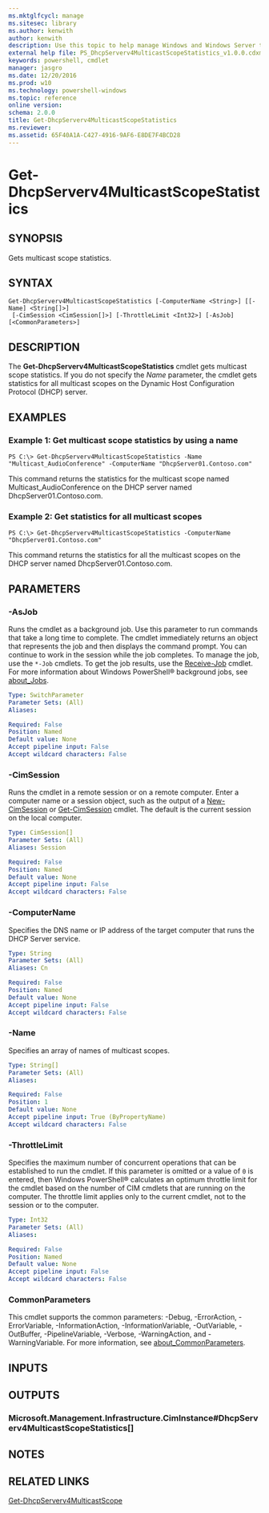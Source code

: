```yaml
---
ms.mktglfcycl: manage
ms.sitesec: library
ms.author: kenwith
author: kenwith
description: Use this topic to help manage Windows and Windows Server technologies with Windows PowerShell.
external help file: PS_DhcpServerv4MulticastScopeStatistics_v1.0.0.cdxml-help.xml
keywords: powershell, cmdlet
manager: jasgro
ms.date: 12/20/2016
ms.prod: w10
ms.technology: powershell-windows
ms.topic: reference
online version: 
schema: 2.0.0
title: Get-DhcpServerv4MulticastScopeStatistics
ms.reviewer:
ms.assetid: 65F40A1A-C427-4916-9AF6-E8DE7F4BCD28
---
```


# Get-DhcpServerv4MulticastScopeStatistics

## SYNOPSIS
Gets multicast scope statistics.

## SYNTAX

```
Get-DhcpServerv4MulticastScopeStatistics [-ComputerName <String>] [[-Name] <String[]>]
 [-CimSession <CimSession[]>] [-ThrottleLimit <Int32>] [-AsJob] [<CommonParameters>]
```

## DESCRIPTION
The **Get-DhcpServerv4MulticastScopeStatistics** cmdlet gets multicast scope statistics.
If you do not specify the *Name* parameter, the cmdlet gets statistics for all multicast scopes on the Dynamic Host Configuration Protocol (DHCP) server.

## EXAMPLES

### Example 1: Get multicast scope statistics by using a name
```
PS C:\> Get-DhcpServerv4MulticastScopeStatistics -Name "Multicast_AudioConference" -ComputerName "DhcpServer01.Contoso.com"
```

This command returns the statistics for the multicast scope named Multicast_AudioConference on the DHCP server named DhcpServer01.Contoso.com.

### Example 2: Get statistics for all multicast scopes
```
PS C:\> Get-DhcpServerv4MulticastScopeStatistics -ComputerName "DhcpServer01.Contoso.com"
```

This command returns the statistics for all the multicast scopes on the DHCP server named DhcpServer01.Contoso.com.

## PARAMETERS

### -AsJob
Runs the cmdlet as a background job.
Use this parameter to run commands that take a long time to complete. 
The cmdlet immediately returns an object that represents the job and then displays the command prompt.
You can continue to work in the session while the job completes.
To manage the job, use the `*-Job` cmdlets.
To get the job results, use the [Receive-Job](http://go.microsoft.com/fwlink/?LinkID=113372) cmdlet. 
For more information about Windows PowerShell® background jobs, see [about_Jobs](http://go.microsoft.com/fwlink/?LinkID=113251).

```yaml
Type: SwitchParameter
Parameter Sets: (All)
Aliases: 

Required: False
Position: Named
Default value: None
Accept pipeline input: False
Accept wildcard characters: False
```

### -CimSession
Runs the cmdlet in a remote session or on a remote computer.
Enter a computer name or a session object, such as the output of a [New-CimSession](http://go.microsoft.com/fwlink/p/?LinkId=227967) or [Get-CimSession](http://go.microsoft.com/fwlink/p/?LinkId=227966) cmdlet.
The default is the current session on the local computer.

```yaml
Type: CimSession[]
Parameter Sets: (All)
Aliases: Session

Required: False
Position: Named
Default value: None
Accept pipeline input: False
Accept wildcard characters: False
```

### -ComputerName
Specifies the DNS name or IP address of the target computer that runs the DHCP Server service.

```yaml
Type: String
Parameter Sets: (All)
Aliases: Cn

Required: False
Position: Named
Default value: None
Accept pipeline input: False
Accept wildcard characters: False
```

### -Name
Specifies an array of names of multicast scopes.

```yaml
Type: String[]
Parameter Sets: (All)
Aliases: 

Required: False
Position: 1
Default value: None
Accept pipeline input: True (ByPropertyName)
Accept wildcard characters: False
```

### -ThrottleLimit
Specifies the maximum number of concurrent operations that can be established to run the cmdlet.
If this parameter is omitted or a value of `0` is entered, then Windows PowerShell® calculates an optimum throttle limit for the cmdlet based on the number of CIM cmdlets that are running on the computer.
The throttle limit applies only to the current cmdlet, not to the session or to the computer.

```yaml
Type: Int32
Parameter Sets: (All)
Aliases: 

Required: False
Position: Named
Default value: None
Accept pipeline input: False
Accept wildcard characters: False
```

### CommonParameters
This cmdlet supports the common parameters: -Debug, -ErrorAction, -ErrorVariable, -InformationAction, -InformationVariable, -OutVariable, -OutBuffer, -PipelineVariable, -Verbose, -WarningAction, and -WarningVariable. For more information, see [about_CommonParameters](http://go.microsoft.com/fwlink/?LinkID=113216).

## INPUTS

## OUTPUTS

### Microsoft.Management.Infrastructure.CimInstance#DhcpServerv4MulticastScopeStatistics[]

## NOTES

## RELATED LINKS

[Get-DhcpServerv4MulticastScope](./Get-DhcpServerv4MulticastScope.md)
